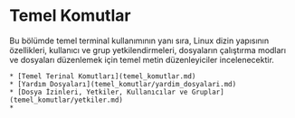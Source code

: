 # Temel Komutlar

Bu bölümde temel terminal kullanımının yanı sıra, Linux dizin yapısının özellikleri, kullanıcı ve grup yetkilendirmeleri, dosyaların çalıştırma modları ve dosyaları düzenlemek için temel metin düzenleyiciler incelenecektir.



    * [Temel Terinal Komutları](temel_komutlar.md)
    * [Yardım Dosyaları](temel_komutlar/yardim_dosyalari.md)
    * [Dosya İzinleri, Yetkiler, Kullanıcılar ve Gruplar](temel_komutlar/yetkiler.md)
    * 